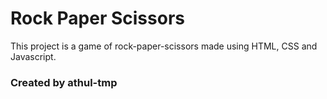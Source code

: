 # Rock Paper Scissors

This project is a game of rock-paper-scissors made using HTML, CSS and Javascript.

### Created by athul-tmp
